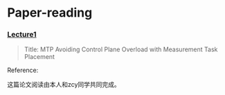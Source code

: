 # Paper-reading

### [Lecture1](./lecture1)

>Title:  MTP Avoiding Control Plane Overload with Measurement Task Placement  

Reference:

这篇论文阅读由本人和zcy同学共同完成。

